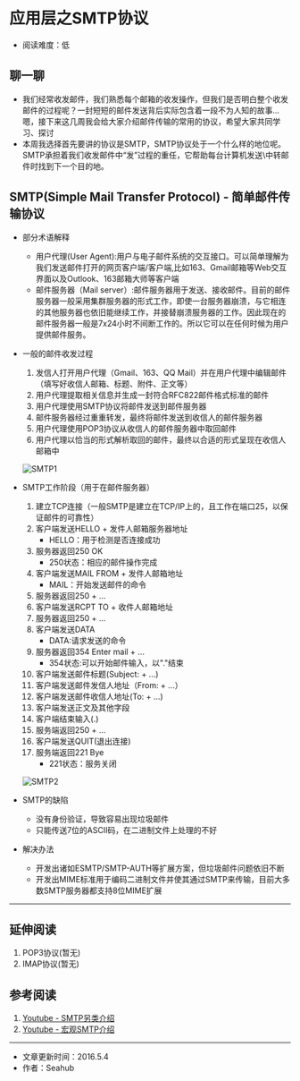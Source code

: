 # 应用层之SMTP协议
* 阅读难度：低

## 聊一聊
* 我们经常收发邮件，我们熟悉每个邮箱的收发操作，但我们是否明白整个收发邮件的过程呢？一封短短的邮件发送背后实际包含着一段不为人知的故事...嗯，接下来这几周我会给大家介绍邮件传输的常用的协议，希望大家共同学习、探讨
* 本周我选择首先要讲的协议是SMTP，SMTP协议处于一个什么样的地位呢。SMTP承担着我们收发邮件中“发”过程的重任，它帮助每台计算机发送\中转邮件时找到下一个目的地。

## SMTP(Simple Mail Transfer Protocol) - 简单邮件传输协议
* 部分术语解释
	* 用户代理(User Agent):用户与电子邮件系统的交互接口。可以简单理解为我们发送邮件打开的网页客户端/客户端,比如163、Gmail邮箱等Web交互界面以及Outlook、163邮箱大师等客户端
	* 邮件服务器（Mail server）:邮件服务器用于发送、接收邮件。目前的邮件服务器一般采用集群服务器的形式工作，即使一台服务器崩溃，与它相连的其他服务器也依旧能继续工作，并接替崩溃服务器的工作。因此现在的邮件服务器一般是7x24小时不间断工作的。所以它可以在任何时候为用户提供邮件服务。
 
* 一般的邮件收发过程
	1. 发信人打开用户代理（Gmail、163、QQ Mail）并在用户代理中编辑邮件（填写好收信人邮箱、标题、附件、正文等）
	2. 用户代理提取相关信息并生成一封符合RFC822邮件格式标准的邮件
	3. 用户代理使用SMTP协议将邮件发送到邮件服务器
	4. 邮件服务器经过重重转发，最终将邮件发送到收信人的邮件服务器
	5. 用户代理使用POP3协议从收信人的邮件服务器中取回邮件
	6. 用户代理以恰当的形式解析取回的邮件，最终以合适的形式呈现在收信人邮箱中

	![SMTP1](https://github.com/SeaHub/BlogOfComputerNetwork/blob/master/res/smtp1.gif?raw=true)

* SMTP工作阶段（用于在邮件服务器）
	1. 建立TCP连接（一般SMTP是建立在TCP/IP上的，且工作在端口25，以保证邮件的可靠性）
	2. 客户端发送HELLO + 发件人邮箱服务器地址
		* HELLO：用于检测是否连接成功
	3. 服务器返回250 OK
		* 250状态：相应的邮件操作完成
	4. 客户端发送MAIL FROM + 发件人邮箱地址
		* MAIL：开始发送邮件的命令
	5. 服务器返回250 + ...
	6. 客户端发送RCPT TO + 收件人邮箱地址
	7. 服务器返回250 + ...
	8. 客户端发送DATA
		* DATA:请求发送的命令
	9. 服务器返回354 Enter mail + ...
		* 354状态:可以开始邮件输入，以"."结束
	10. 客户端发送邮件标题(Subject: + ...)
	11. 客户端发送邮件发信人地址（From: + ...）
	12. 客户端发送邮件收信人地址(To: + ...)
	13. 客户端发送正文及其他字段
	14. 客户端结束输入(.)
	15. 服务端返回250 + ...
	16. 客户端发送QUIT(退出连接)
	17. 服务端返回221 Bye
		* 221状态：服务关闭
	
	![SMTP2](https://github.com/SeaHub/BlogOfComputerNetwork/blob/master/res/smtp2.jpg?raw=true)
	
* SMTP的缺陷
	* 没有身份验证，导致容易出现垃圾邮件
	* 只能传送7位的ASCII码，在二进制文件上处理的不好
	
* 解决办法
	* 开发出诸如ESMTP/SMTP-AUTH等扩展方案，但垃圾邮件问题依旧不断
	* 开发出MIME标准用于编码二进制文件并使其通过SMTP来传输，目前大多数SMTP服务器都支持8位MIME扩展
		 
---
## 延伸阅读
1. POP3协议(暂无)
2. IMAP协议(暂无)

## 参考阅读
1. [Youtube - SMTP另类介绍](https://www.youtube.com/watch?v=6MSbon29yRM)
2. [Youtube - 宏观SMTP介绍](https://www.youtube.com/watch?v=tmE9OqjdK7s)

---

* 文章更新时间：2016.5.4
* 作者：Seahub
